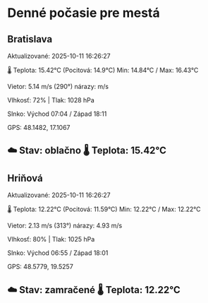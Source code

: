 ﻿# Denné počasie pre mestá

## Bratislava
Aktualizované: 2025-10-11 16:26:27

🌡️ Teplota: 15.42°C 
(Pocitová: 14.9°C)
Min: 14.84°C / Max: 16.43°C

Vietor: 5.14 m/s    (290°) 
nárazy:  m/s

Vlhkosť: 72% | Tlak: 1028 hPa

Slnko: Východ 07:04 / Západ 18:11

GPS: 48.1482, 17.1067

☁️ Stav: oblačno        🌡️ Teplota: 15.42°C
---

## Hriňová
Aktualizované: 2025-10-11 16:26:27

🌡️ Teplota: 12.22°C 
(Pocitová: 11.59°C)
Min: 12.22°C / Max: 12.22°C

Vietor: 2.13 m/s (313°)
nárazy: 4.93 m/s

Vlhkosť: 80% | Tlak: 1025 hPa

Slnko: Východ 06:55 / Západ 18:01

GPS: 48.5779, 19.5257

☁️ Stav: zamračené        🌡️ Teplota: 12.22°C
---
